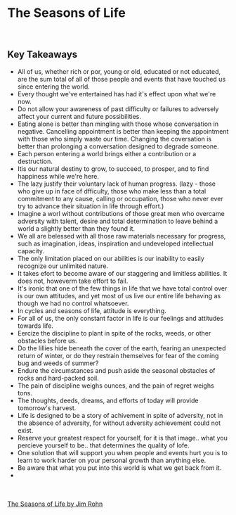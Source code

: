 
# The Seasons of Life
<br>

## Key Takeaways <br>

* All of us, whether rich or por, young or old, educated or not educated, are the sum total of all of those people and events that have touched us since entering the world.
* Every thought we've entertained has had it's effect upon what we're now.
* Do not allow your awareness of past difficulty or failures to adversely affect your current and future possibilities.
* Eating alone is better than mingling with those whose conversation in negative. Cancelling appointment is better than keeping the appointment with those who simply waste our time. Changing the coversation is better than prolonging a conversation designed to degrade someone.
* Each person entering a world brings either a contribution or a destruction.
* Itis our natural destiny to grow, to succeed, to prosper, and to find happiness while we're here.
* The lazy justify their voluntary lack of human progress. (lazy - those who give up in face of dfficulty, those who make less than a total commitment to any cause, calling or occupation, those who never ever try to advance their situation in life through effort.)
* Imagine a worl without contributions of those great men who overcame adversity with talent, desire and total determination to leave behind a world a slightly better than they found it.
* We all are belessed with all those raw materials necessary for progress, such as imagination, ideas, inspiration and undeveloped intellectual capacity.
* The only limitation placed on our abilities is our inability to easily recognize our unlimited nature.
* It takes efort to become aware of our staggering and limitless abilities. It does not, howeverm take effort to fail.
* It's ironic that one of the few things in life that we have total control over is our own attitudes, and yet most of us live our entire life behaving as though we had no control whatsoever.
* In cycles and seasons of life, attitude is everything.
* For all of us, the only constant factor in life is our feelings and attitudes towards life.
* Eercize the discipline to plant in spite of the rocks, weeds, or other obstacles before us.
* Do the lillies hide beneath the cover of the earth, fearing an unexpected return of winter, or do they restrain themselves for fear of the coming bug and weeds of summer?
* Endure the circumstances and push aside the seasonal obstacles of rocks and hard-packed soil.
* The pain of discipline weighs ounces, and the pain of regret weighs tons.
* The thoughts, deeds, dreams, and efforts of today will provide tomorrow's harvest.
* Life is designed to be a story of achivement in spite of adversity, not in the absence of adversity, for without adversity achievement could not exist.
* Reserve your greatest respect for yourself, for it is that image.. what you percieve yourself to be.. that determines the quality of lofe.
* One solution that will support you when people and events hurt you is to learn to work harder on your personal growth than anything else.
* Be aware that what you put into this world is what we get back from it. 
* 


<br><br>
[The Seasons of Life by Jim Rohn](https://www.amazon.in/Seasons-Life-Secrets-Success-Reprint/dp/1921596295) 
	
